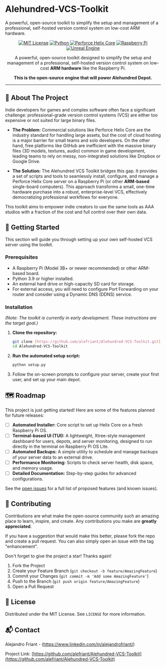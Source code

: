 # Alehundred-VCS-Toolkit
A powerful, open-source toolkit to simplify the setup and management of a professional, self-hosted version control system on low-cost ARM hardware.

<div align="center">

[![MIT License](https://img.shields.io/badge/License-MIT-blue.svg)](https://choosealicense.com/licenses/mit/)
[![Python](https://img.shields.io/badge/Python-3.9+-yellow.svg)](https://www.python.org/)
[![Perforce Helix Core](https://img.shields.io/badge/Supports-Perforce%20Helix%20Core-purple.svg)](https://www.perforce.com/products/helix-core)
[![Raspberry Pi](https://img.shields.io/badge/Runs%20on-Raspberry%20Pi-red.svg)](https://www.raspberrypi.org/)
[![Unreal Engine](https://img.shields.io/badge/For-Unreal%20Engine-blueviolet.svg)](https://www.unrealengine.com/)

A powerful, open-source toolkit designed to simplify the setup and management of a professional, self-hosted version control system on low-cost **ARM hardware** like the Raspberry Pi.

**This is the open-source engine that will power Alehundred Depot.**

</div>

---

## 📖 About The Project

Indie developers for games and complex software often face a significant challenge: professional-grade version control systems (VCS) are either too expensive or not suited for large binary files.

* **The Problem:** Commercial solutions like Perforce Helix Core are the industry standard for handling large assets, but the cost of cloud hosting is a major barrier for small teams and solo developers. On the other hand, free platforms like GitHub are inefficient with the massive binary files (3D models, textures, audio) common in game development, leading teams to rely on messy, non-integrated solutions like Dropbox or Google Drive.

* **The Solution:** The Alehundred VCS Toolkit bridges this gap. It provides a set of scripts and tools to seamlessly install, configure, and manage a Perforce Helix Core server on a Raspberry Pi (or other **ARM-based** single-board computers). This approach transforms a small, one-time hardware purchase into a robust, enterprise-level VCS, effectively democratizing professional workflows for everyone.

This toolkit aims to empower indie creators to use the same tools as AAA studios with a fraction of the cost and full control over their own data.

## 🚀 Getting Started

This section will guide you through setting up your own self-hosted VCS server using the toolkit.

### Prerequisites

* A Raspberry Pi (Model 3B+ or newer recommended) or other ARM-based board.
* Python 3.9 or higher installed.
* An external hard drive or high-capacity SD card for storage.
* For external access, you will need to configure Port Forwarding on your router and consider using a Dynamic DNS (DDNS) service.

### Installation

*(Note: The toolkit is currently in early development. These instructions are the target goal.)*

1.  **Clone the repository:**
    ```sh
    git clone [https://github.com/alefriant/Alehundred-VCS-Toolkit.git](https://github.com/alefriant/Alehundred-VCS-Toolkit.git)
    cd Alehundred-VCS-Toolkit
    ```
2.  **Run the automated setup script:**
    ```sh
    python setup.py
    ```
3.  Follow the on-screen prompts to configure your server, create your first user, and set up your main depot.

## 🗺️ Roadmap

This project is just getting started! Here are some of the features planned for future releases:

* [ ] **Automated Installer:** Core script to set up Helix Core on a fresh Raspberry Pi OS.
* [ ] **Terminal-based UI (TUI):** A lightweight, Xtree-style management dashboard for users, depots, and server monitoring, designed to run directly in the terminal on Raspberry Pi OS Lite.
* [ ] **Automated Backups:** A simple utility to schedule and manage backups of your server data to an external drive.
* [ ] **Performance Monitoring:** Scripts to check server health, disk space, and memory usage.
* [ ] **Detailed Documentation:** Step-by-step guides for advanced configurations.

See the [open issues](https://github.com/alefriant/Alehundred-VCS-Toolkit/issues) for a full list of proposed features (and known issues).

## 🤝 Contributing

Contributions are what make the open-source community such an amazing place to learn, inspire, and create. Any contributions you make are **greatly appreciated**.

If you have a suggestion that would make this better, please fork the repo and create a pull request. You can also simply open an issue with the tag "enhancement".

Don't forget to give the project a star! Thanks again!

1.  Fork the Project
2.  Create your Feature Branch (`git checkout -b feature/AmazingFeature`)
3.  Commit your Changes (`git commit -m 'Add some AmazingFeature'`)
4.  Push to the Branch (`git push origin feature/AmazingFeature`)
5.  Open a Pull Request

## 📜 License

Distributed under the MIT License. See `LICENSE` for more information.

## 📬 Contact

Alejandro Friant - (https://www.linkedin.com/in/alejandrofriant/)

Project Link: [https://github.com/alefriant/Alehundred-VCS-Toolkit](https://github.com/alefriant/Alehundred-VCS-Toolkit)
